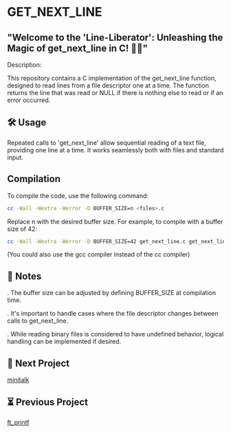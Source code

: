 
# GET_NEXT_LINE


## "Welcome to the 'Line-Liberator': Unleashing the Magic of get_next_line in C! 📜✨"


Description:

This repository contains a C implementation of the get_next_line function, designed to read lines from a file descriptor one at a time. The function returns the line that was read or NULL if there is nothing else to read or if an error occurred.



## 🛠 Usage



Repeated calls to 'get_next_line' allow sequential reading of a text file, providing one line at a time. It works seamlessly both with files and standard input.


## Compilation

To compile the code, use the following command:

```bash
cc -Wall -Wextra -Werror -D BUFFER_SIZE=n <files>.c
```
    
Replace n with the desired buffer size. For example, to compile with a buffer size of 42:

```bash
cc -Wall -Wextra -Werror -D BUFFER_SIZE=42 get_next_line.c get_next_line_utils.c
```
(You could also use the gcc compiler instead of the cc compiler)
## 📝 Notes



. The buffer size can be adjusted by defining BUFFER_SIZE at compilation time.

. It's important to handle cases where the file descriptor changes between calls to get_next_line.

. While reading binary files is considered to have undefined behavior, logical handling can be implemented if desired.



## 🚀 Next Project

[minitalk](https://github.com/adhaka-afk/MINI_TALK)

## ⏳ Previous Project

[ft_printf](https://github.com/adhaka-afk/FT_PRINTF)
